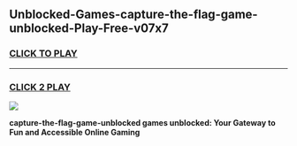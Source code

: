 
## Unblocked-Games-capture-the-flag-game-unblocked-Play-Free-v07x7
<h3>
<a href="https://premium76.site?title=capture-the-flag-game-unblocked&ref=19M">CLICK TO PLAY</a></h3>
<hr>

<h3>
<a href="https://premium76.site?title=capture-the-flag-game-unblocked&ref=19M">CLICK 2 PLAY</a>
  
</h3>

<a href="https://premium76.site?title=capture-the-flag-game-unblocked&ref=19M"><img src="https://clearcache.store/games.png"></a>


**capture-the-flag-game-unblocked games unblocked: Your Gateway to Fun and Accessible Online Gaming**
